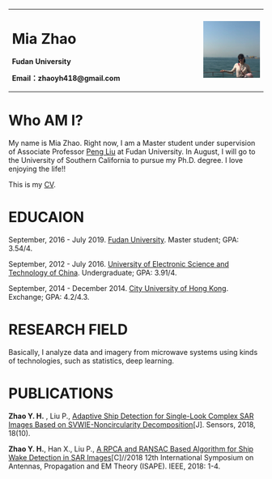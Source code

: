 <table border="0">
  <tr>
    <td width="75%">
      <h1>Mia Zhao</h1>
      <p><b>Fudan University</b></p>
      <p><b>Email：zhaoyh418@gmail.com</b></p>
    </td>
    <td width="25%">
      <img src="/Mia.jpg" width="100%"> 
    </td>
  </tr>
</table>

# Who AM I?

My name is Mia Zhao. Right now, I am a Master student under supervision of Associate Professor [Peng Liu](http://www.it.fudan.edu.cn/Data/View/1046) at Fudan University. In August, I will go to the University of Southern California to pursue my Ph.D. degree. I love enjoying the life!!

This is my [CV](/resume_YuhuanZhao_IELTS_2.pdf).

# EDUCAION

September, 2016 - July 2019.  [Fudan University](http://www.fudan.edu.cn).  Master student; GPA: 3.54/4.

September, 2012 - July 2016.  [University of Electronic Science and Technology of China](https://www.uestc.edu.cn/).  Undergraduate; GPA: 3.91/4.

September, 2014 - December 2014.  [City University of Hong Kong](https://www.cityu.edu.hk/).  Exchange; GPA: 4.2/4.3.

# RESEARCH FIELD

Basically, I analyze data and imagery from microwave systems using kinds of technologies, such as statistics, deep learning.

# PUBLICATIONS

**Zhao Y. H.** , Liu P., [Adaptive Ship Detection for Single-Look Complex SAR Images Based on SVWIE-Noncircularity Decomposition](https://doi.org/10.3390/s18103293)[J]. Sensors, 2018, 18(10).

**Zhao Y. H.**, Han X., Liu P., [A RPCA and RANSAC Based Algorithm for Ship Wake Detection in SAR Images](https://ieeexplore.ieee.org/document/8634199)[C]//2018 12th International Symposium on Antennas, Propagation and EM Theory (ISAPE). IEEE, 2018: 1-4.

